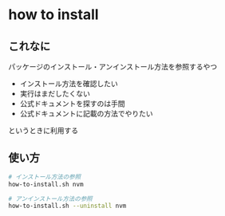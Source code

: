# how to install

## これなに

パッケージのインストール・アンインストール方法を参照するやつ
- インストール方法を確認したい
- 実行はまだしたくない
- 公式ドキュメントを探すのは手間
- 公式ドキュメントに記載の方法でやりたい

というときに利用する

## 使い方
```bash
# インストール方法の参照
how-to-install.sh nvm

# アンインストール方法の参照
how-to-install.sh --uninstall nvm
```
